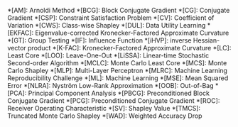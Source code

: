 *[AM]: Arnoldi Method
*[BCG]: Block Conjugate Gradient
*[CG]: Conjugate Gradient
*[CSP]: Constraint Satisfaction Problem
*[CV]: Coefficient of Variation
*[CWS]: Class-wise Shapley
*[DUL]: Data Utility Learning
*[EKFAC]: Eigenvalue-corrected Kronecker-Factored Approximate Curvature
*[GT]: Group Testing
*[IF]: Influence Function
*[iHVP]: inverse Hessian-vector product
*[K-FAC]: Kronecker-Factored Approximate Curvature
*[LC]: Least Core
*[LOO]: Leave-One-Out
*[LiSSA]: Linear-time Stochastic Second-order Algorithm
*[MCLC]: Monte Carlo Least Core
*[MCS]: Monte Carlo Shapley
*[MLP]: Multi-Layer Perceptron
*[MLRC]: Machine Learning Reproducibility Challenge
*[ML]: Machine Learning
*[MSE]: Mean Squared Error
*[NLRA]: Nyström Low-Rank Approximation
*[OOB]: Out-of-Bag
*[PCA]: Principal Component Analysis
*[PBCG]: Preconditioned Block Conjugate Gradient
*[PCG]: Preconditioned Conjugate Gradient
*[ROC]: Receiver Operating Characteristic
*[SV]: Shapley Value
*[TMCS]: Truncated Monte Carlo Shapley
*[WAD]: Weighted Accuracy Drop

